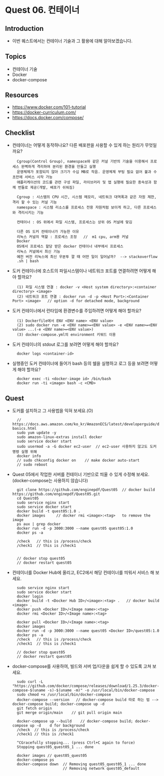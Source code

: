 # Quest 06. 컨테이너

## Introduction
* 이번 퀘스트에서는 컨테이너 기술과 그 활용에 대해 알아보겠습니다.

## Topics
* 컨테이너 기술
* Docker
* docker-compose

## Resources
* https://www.docker.com/101-tutorial
* https://docker-curriculum.com/
* https://docs.docker.com/compose/

## Checklist
* 컨테이너는 어떻게 동작하나요? 다른 배포판을 사용할 수 있게 하는 원리가 무엇일까요?

        Cgroup(Control Group), namespace와 같은 커널 기반의 기술을 이용해서 프로세스 완벽하게 격리하여 분리된 환경을 만들고 실행
        운영체제가 포함되지 않아 크기가 수십 MB로 작음. 운영체제 부팅 필요 없어 불과 수초만에 서비스 시작 가능
        애플리케이션의 코드를 관련 구성 파일, 라이브러리 및 앱 실행에 필요한 종속성과 함께 번들로 제공(개발, 배포가 쉬워짐)

        Cgroup : 시스템의 CPU 시간, 시스템 메모리, 네트워크 대역폭과 같은 자원 제한, 격리 할 수 있는 커널 기능
        namespace : 시스템 리소스를 프로세스 전용 자원처럼 보이게 하고, 다른 프로세스와 격리시키는 기능

        컨테이너 : OS 위에서 파일 시스템, 프로세스는 상위 OS 커널에 맞김

        다른 OS 도커 컨테이너가 가능한 이유
        리눅스 커널의 역할 : 프로세스 조정   //  m1 cpu, arm용 커널
        Docker
        OS에서 프로세스 할당 받은 docker 컨테이너 내부에서 프로세스 
        리눅스 커널에서 최신 기능
        예전 버전 리눅스에 최신 우분투 깔 때 어떤 일이 일어날까?  --> stackoverflow
        .sh | bash

* 도커 컨테이너에 호스트의 파일시스템이나 네트워크 포트를 연결하려면 어떻게 해야 할까요?

        (1) 파일 시스템 연결 : docker -v <Host system directory>:<container directory> <image>
        (2) 네트워크 포트 연결 : docker run -d -p <Host Port>:<Container Port> <image>   // option -d for detached mode, background

* 도커 컨테이너에서 런타임에 환경변수를 주입하려면 어떻게 해야 할까요?

        (1) Dockerfile에서 ENV <ENV name> <ENV value>
        (2) sudo docker run -e <ENV name>=<ENV value> -e <ENV name>=<ENV value> ...(-e <ENV name>=<ENV value>)
        (3) docker-compose.yml의 environment 키워드 이용


* 도커 컨테이너의 stdout 로그를 보려면 어떻게 해야 할까요?
    
        docker logs <container-id>

* 실행중인 도커 컨테이너에 들어가 bash 등의 쉘을 실행하고 로그 등을 보려면 어떻게 해야 할까요?

        docker exec -ti <docker-image id> /bin/bash
        docker run -ti <image> bash -c <CMD>

## Quest
* 도커를 설치하고 그 사용법을 익혀 보세요.(O)

        // https://docs.aws.amazon.com/ko_kr/AmazonECS/latest/developerguide/docker-basics.html
        sudo yum update -y
        sudo amazon-linux-extras install docker
        sudo service docker start
        sudo usermod -a -G docker ec2-user  // ec2-user 사용하지 않고도 도커 명령 실행 위해
        docker info
        // sudo chkconfig docker on    // make docker auto-start
        // sudo reboot

* Quest 05에서 작업한 서버를 컨테이너 기반으로 띄울 수 있게 수정해 보세요. (docker-compose는 사용하지 않습니다)

        git clone https://github.com/enginepdf/Quest05  // docker build https://github.com/enginepdf/Quest05.git
        cd Quest05
        sudo service nginx start
        sudo service docker start
        docker build -t quest05:1.0 .
        docker images     // docker rmi <image>:<tag>   to remove the image
        ps aux | grep docker
        docker run -d -p 3000:3000 --name quest05 quest05:1.0
        docker ps -a

        /check   // this is /process/check
        /check1  // this is /check1


        // docker stop quest05
        // docker restart quest05


* 컨테이너를 Docker Hub에 올리고, EC2에서 해당 컨테이너를 띄워서 서비스 해 보세요.

        sudo service nginx start
        sudo service docker start
        docker login
        docker build -t <Docker Hub ID>/<image>:<tag> .   // docker build <image> . 
        docker push <Docker ID>/<Image name>:<tag>
        docker rmi <Docker ID>/<Image name>:<tag>
        
        docker pull <Docker ID>/<Image name>:<tag>
        docker images
        docker run -d -p 3000:3000 --name quest05 <Docker ID>/quest05:1.0
        docker ps -a
        /check   // this is /process/check
        /check1  // this is /check1

        // docker stop quest05
        // docker restart quest05


* docker-compose를 사용하여, 빌드와 서버 업/다운을 쉽게 할 수 있도록 고쳐 보세요.

        sudo curl -L "https://github.com/docker/compose/releases/download/1.25.3/docker-compose-$(uname -s)-$(uname -m)" -o /usr/local/bin/docker-compose
        sudo chmod +x /usr/local/bin/docker-compose
        docker-compose --version   // docker-compose build 따로 하는 법 --> docker-compose build; docker-compose up -d
        git fetch origin
        git merge origin/main    // git pull origin main

        docker-compose up --build    // docker-compose build; docker-compose up -d    d for background
        /check  // this is /process/check
        /check1 // this is /check1
        
        ^CGracefully stopping... (press Ctrl+C again to force)
        Stopping quest05_quest05_1 ... done

        docker images // quest05_quest05
        docker-compose ps
        docker-compose down  // Removing quest05_quest05_1 ... done
                             // Removing network quest05_default
